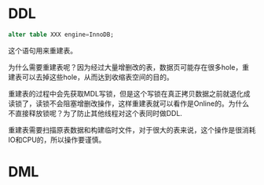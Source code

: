 # DDL
```sql
alter table XXX engine=InnoDB;
```
这个语句用来重建表。

为什么需要重建表呢？因为经过大量增删改的表，数据页可能存在很多hole，重建表可以去掉这些hole，从而达到收缩表空间的目的。

重建表的过程中会先获取MDL写锁，但是这个写锁在真正拷贝数据之前就退化成读锁了，读锁不会阻塞增删改操作，这样重建表就可以看作是Online的。为什么不直接释放锁呢？为了防止其他线程对这个表同时做DDL.

重建表需要扫描原表数据和构建临时文件，对于很大的表来说，这个操作是很消耗IO和CPU的，所以操作要谨慎。

# DML

